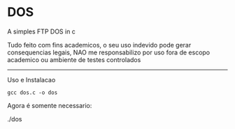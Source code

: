 # DOS
A simples FTP DOS in c

Tudo feito com fins academicos, o seu uso indevido pode gerar consequencias legais, NAO me responsabilizo por uso fora de escopo academico
ou ambiente de testes controlados

----

Uso e Instalacao


```gcc dos.c -o dos```

Agora é somente necessario:

./dos <IP DO ALVO> 

